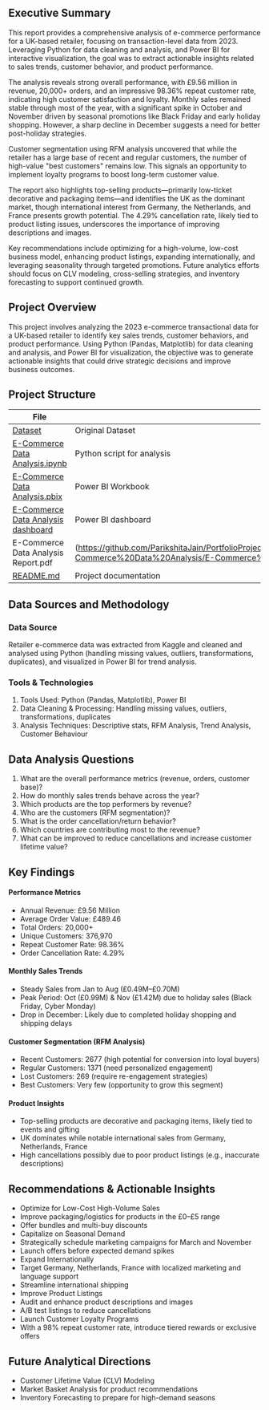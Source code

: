 ## Executive Summary
This report provides a comprehensive analysis of e-commerce performance for a UK-based retailer, focusing on transaction-level data from 2023. Leveraging Python for data cleaning and analysis, and Power BI for interactive visualization, the goal was to extract actionable insights related to sales trends, customer behavior, and product performance.

The analysis reveals strong overall performance, with £9.56 million in revenue, 20,000+ orders, and an impressive 98.36% repeat customer rate, indicating high customer satisfaction and loyalty. Monthly sales remained stable through most of the year, with a significant spike in October and November driven by seasonal promotions like Black Friday and early holiday shopping. However, a sharp decline in December suggests a need for better post-holiday strategies.

Customer segmentation using RFM analysis uncovered that while the retailer has a large base of recent and regular customers, the number of high-value "best customers" remains low. This signals an opportunity to implement loyalty programs to boost long-term customer value.

The report also highlights top-selling products—primarily low-ticket decorative and packaging items—and identifies the UK as the dominant market, though international interest from Germany, the Netherlands, and France presents growth potential. The 4.29% cancellation rate, likely tied to product listing issues, underscores the importance of improving descriptions and images.

Key recommendations include optimizing for a high-volume, low-cost business model, enhancing product listings, expanding internationally, and leveraging seasonality through targeted promotions. Future analytics efforts should focus on CLV modeling, cross-selling strategies, and inventory forecasting to support continued growth.

## Project Overview
This project involves analyzing the 2023 e-commerce transactional data for a UK-based retailer to identify key sales trends, customer behaviors, and product performance. Using Python (Pandas, Matplotlib) for data cleaning and analysis, and Power BI for visualization, the objective was to generate actionable insights that could drive strategic decisions and improve business outcomes.


## Project Structure

| File                       | Description                                      |
|----------------------------|--------------------------------------------------|
| [Dataset](https://www.kaggle.com/datasets/atharvaarya25/e-commerce-analysis-uk)                   | Original Dataset               |
| [E-Commerce Data Analysis.ipynb](https://github.com/ParikshitaJain/PortfolioProjects/blob/4e7ea4144693fa1cb71ff91ca64e72c0d071cbf0/E-Commerce%20Data%20Analysis/E-commerce%20Data%20Analysis.ipynb)  |             Python script for analysis                     |
| [E-Commerce Data Analysis.pbix](https://github.com/ParikshitaJain/PortfolioProjects/blob/4e7ea4144693fa1cb71ff91ca64e72c0d071cbf0/E-Commerce%20Data%20Analysis/E-Commerce%20Data%20Analysis.pbix)        | Power BI Workbook         |
| [E-Commerce Data Analysis dashboard](https://github.com/ParikshitaJain/PortfolioProjects/blob/4e7ea4144693fa1cb71ff91ca64e72c0d071cbf0/E-Commerce%20Data%20Analysis/E-Commerce%20Data%20Analysis.pbix)          | Power BI dashboard       |
|E-Commerce Data Analysis Report.pdf |  (https://github.com/ParikshitaJain/PortfolioProjects/blob/4e7ea4144693fa1cb71ff91ca64e72c0d071cbf0/E-Commerce%20Data%20Analysis/E-Commerce%20Data%20Analysis%20Report.pdf) | Project Report
| [README.md](https://github.com/ParikshitaJain/PortfolioProjects/blob/4e7ea4144693fa1cb71ff91ca64e72c0d071cbf0/E-Commerce%20Data%20Analysis/README.md)                | Project documentation          |

## Data Sources and Methodology
### Data Source
Retailer e-commerce data was extracted from Kaggle and cleaned and analysed using Python (handling missing values, outliers, transformations, duplicates), and visualized in Power BI for trend analysis.

### Tools & Technologies
1. Tools Used: Python (Pandas, Matplotlib), Power BI 
2. Data Cleaning & Processing: Handling missing values, outliers, transformations, duplicates
3. Analysis Techniques: Descriptive stats, RFM Analysis, Trend Analysis, Customer Behaviour

## Data Analysis Questions
1. What are the overall performance metrics (revenue, orders, customer base)?
2. How do monthly sales trends behave across the year?
3. Which products are the top performers by revenue?
4. Who are the customers (RFM segmentation)?
5. What is the order cancellation/return behavior?
6. Which countries are contributing most to the revenue?
7. What can be improved to reduce cancellations and increase customer lifetime value?

## Key Findings
#### Performance Metrics
- Annual Revenue: £9.56 Million
- Average Order Value: £489.46
- Total Orders: 20,000+
- Unique Customers: 376,970
- Repeat Customer Rate: 98.36%
- Order Cancellation Rate: 4.29%

#### Monthly Sales Trends
- Steady Sales from Jan to Aug (£0.49M–£0.70M)
- Peak Period: Oct (£0.99M) & Nov (£1.42M) due to holiday sales (Black Friday, Cyber Monday)
- Drop in December: Likely due to completed holiday shopping and shipping delays

#### Customer Segmentation (RFM Analysis)
- Recent Customers: 2677 (high potential for conversion into loyal buyers)
- Regular Customers: 1371 (need personalized engagement)
- Lost Customers: 269 (require re-engagement strategies)
- Best Customers: Very few (opportunity to grow this segment)

#### Product Insights
- Top-selling products are decorative and packaging items, likely tied to events and gifting
- UK dominates while notable international sales from Germany, Netherlands, France
- High cancellations possibly due to poor product listings (e.g., inaccurate descriptions)

##  Recommendations & Actionable Insights
- Optimize for Low-Cost High-Volume Sales
- Improve packaging/logistics for products in the £0–£5 range
- Offer bundles and multi-buy discounts
- Capitalize on Seasonal Demand
- Strategically schedule marketing campaigns for March and November
- Launch offers before expected demand spikes
- Expand Internationally
- Target Germany, Netherlands, France with localized marketing and language support
- Streamline international shipping
- Improve Product Listings
- Audit and enhance product descriptions and images
- A/B test listings to reduce cancellations
- Launch Customer Loyalty Programs
- With a 98% repeat customer rate, introduce tiered rewards or exclusive offers

## Future Analytical Directions
- Customer Lifetime Value (CLV) Modeling
- Market Basket Analysis for product recommendations
- Inventory Forecasting to prepare for high-demand seasons


